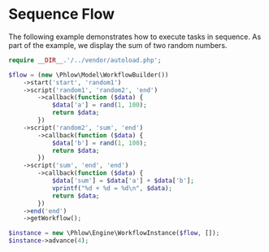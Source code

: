 # Sequence Flow
The following example demonstrates how to execute tasks in sequence. As part of the example, we display the sum of two random numbers.

``` php
require __DIR__.'/../vendor/autoload.php';

$flow = (new \Phlow\Model\WorkflowBuilder())
    ->start('start', 'random1')
    ->script('random1', 'random2', 'end')
        ->callback(function ($data) {
            $data['a'] = rand(1, 100);
            return $data;
        })
    ->script('random2', 'sum', 'end')
        ->callback(function ($data) {
            $data['b'] = rand(1, 100);
            return $data;
        })
    ->script('sum', 'end', 'end')
        ->callback(function ($data) {
            $data['sum'] = $data['a'] + $data['b'];
            vprintf("%d + %d = %d\n", $data);
            return $data;
        })
    ->end('end')
    ->getWorkflow();

$instance = new \Phlow\Engine\WorkflowInstance($flow, []);
$instance->advance(4);
``` 